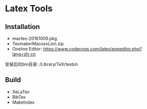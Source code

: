 # Latex Tools

## Installation

- mactex-20161009.pkg
- TexmakerMacosxLion.zip
- Oneline Editor: https://www.codecogs.com/latex/eqneditor.php?lang=zh-cn

安装后的bin目录: /Library/TeX/texbin

## Build

- XeLaTex
- BibTex
- MakeIndex
